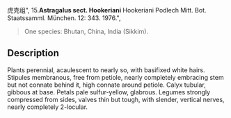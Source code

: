 虎克组",
15.**Astragalus sect. Hookeriani** Hookeriani Podlech Mitt. Bot. Staatssamml. München. 12: 343. 1976.",

> One species: Bhutan, China, India (Sikkim).

## Description
Plants perennial, acaulescent to nearly so, with basifixed white hairs. Stipules membranous, free from petiole, nearly completely embracing stem but not connate behind it, high connate around petiole. Calyx tubular, gibbous at base. Petals pale sulfur-yellow, glabrous. Legumes strongly compressed from sides, valves thin but tough, with slender, vertical nerves, nearly completely 2-locular.
